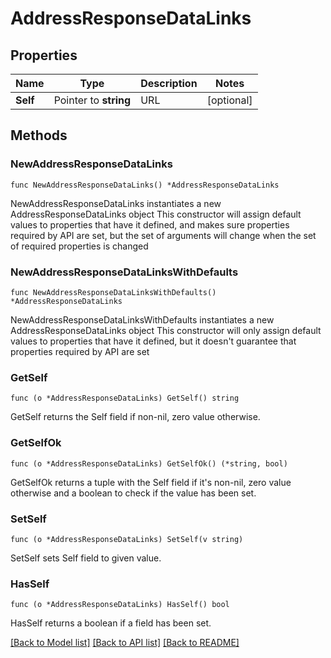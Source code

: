 # AddressResponseDataLinks

## Properties

Name | Type | Description | Notes
------------ | ------------- | ------------- | -------------
**Self** | Pointer to **string** | URL | [optional] 

## Methods

### NewAddressResponseDataLinks

`func NewAddressResponseDataLinks() *AddressResponseDataLinks`

NewAddressResponseDataLinks instantiates a new AddressResponseDataLinks object
This constructor will assign default values to properties that have it defined,
and makes sure properties required by API are set, but the set of arguments
will change when the set of required properties is changed

### NewAddressResponseDataLinksWithDefaults

`func NewAddressResponseDataLinksWithDefaults() *AddressResponseDataLinks`

NewAddressResponseDataLinksWithDefaults instantiates a new AddressResponseDataLinks object
This constructor will only assign default values to properties that have it defined,
but it doesn't guarantee that properties required by API are set

### GetSelf

`func (o *AddressResponseDataLinks) GetSelf() string`

GetSelf returns the Self field if non-nil, zero value otherwise.

### GetSelfOk

`func (o *AddressResponseDataLinks) GetSelfOk() (*string, bool)`

GetSelfOk returns a tuple with the Self field if it's non-nil, zero value otherwise
and a boolean to check if the value has been set.

### SetSelf

`func (o *AddressResponseDataLinks) SetSelf(v string)`

SetSelf sets Self field to given value.

### HasSelf

`func (o *AddressResponseDataLinks) HasSelf() bool`

HasSelf returns a boolean if a field has been set.


[[Back to Model list]](../README.md#documentation-for-models) [[Back to API list]](../README.md#documentation-for-api-endpoints) [[Back to README]](../README.md)


